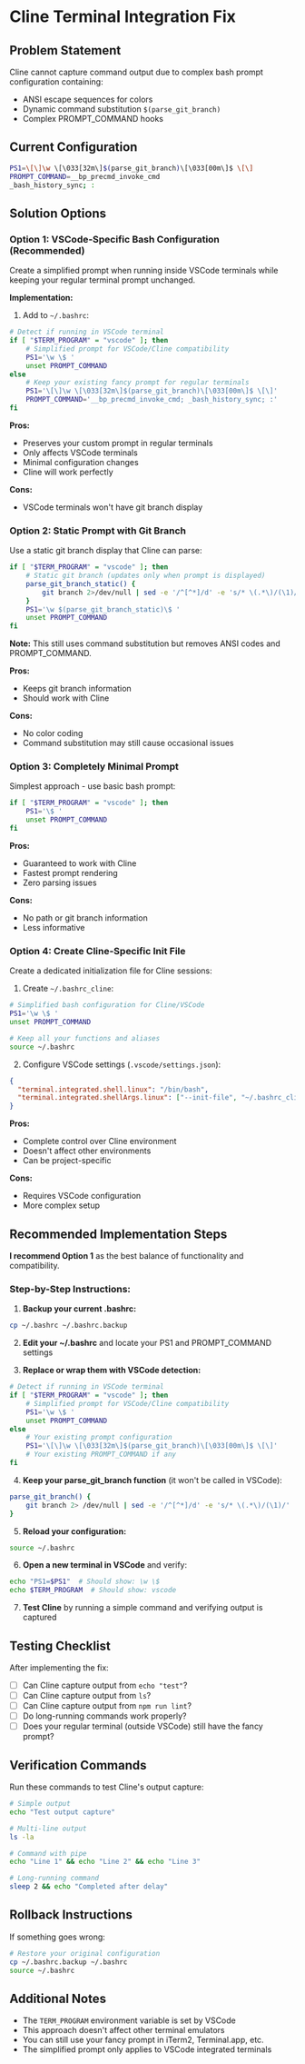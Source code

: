 # Cline Terminal Integration Fix

## Problem Statement

Cline cannot capture command output due to complex bash prompt configuration containing:
- ANSI escape sequences for colors
- Dynamic command substitution `$(parse_git_branch)`
- Complex PROMPT_COMMAND hooks

## Current Configuration

```bash
PS1=\[\]\w \[\033[32m\]$(parse_git_branch)\[\033[00m\]$ \[\]
PROMPT_COMMAND=__bp_precmd_invoke_cmd
_bash_history_sync; :
```

## Solution Options

### Option 1: VSCode-Specific Bash Configuration (Recommended)

Create a simplified prompt when running inside VSCode terminals while keeping your regular terminal prompt unchanged.

**Implementation:**

1. Add to `~/.bashrc`:

```bash
# Detect if running in VSCode terminal
if [ "$TERM_PROGRAM" = "vscode" ]; then
    # Simplified prompt for VSCode/Cline compatibility
    PS1='\w \$ '
    unset PROMPT_COMMAND
else
    # Keep your existing fancy prompt for regular terminals
    PS1='\[\]\w \[\033[32m\]$(parse_git_branch)\[\033[00m\]$ \[\]'
    PROMPT_COMMAND='__bp_precmd_invoke_cmd; _bash_history_sync; :'
fi
```

**Pros:**
- Preserves your custom prompt in regular terminals
- Only affects VSCode terminals
- Minimal configuration changes
- Cline will work perfectly

**Cons:**
- VSCode terminals won't have git branch display

### Option 2: Static Prompt with Git Branch

Use a static git branch display that Cline can parse:

```bash
if [ "$TERM_PROGRAM" = "vscode" ]; then
    # Static git branch (updates only when prompt is displayed)
    parse_git_branch_static() {
        git branch 2>/dev/null | sed -e '/^[^*]/d' -e 's/* \(.*\)/(\1)/'
    }
    PS1='\w $(parse_git_branch_static)\$ '
    unset PROMPT_COMMAND
fi
```

**Note:** This still uses command substitution but removes ANSI codes and PROMPT_COMMAND.

**Pros:**
- Keeps git branch information
- Should work with Cline

**Cons:**
- No color coding
- Command substitution may still cause occasional issues

### Option 3: Completely Minimal Prompt

Simplest approach - use basic bash prompt:

```bash
if [ "$TERM_PROGRAM" = "vscode" ]; then
    PS1='\$ '
    unset PROMPT_COMMAND
fi
```

**Pros:**
- Guaranteed to work with Cline
- Fastest prompt rendering
- Zero parsing issues

**Cons:**
- No path or git branch information
- Less informative

### Option 4: Create Cline-Specific Init File

Create a dedicated initialization file for Cline sessions:

1. Create `~/.bashrc_cline`:

```bash
# Simplified bash configuration for Cline/VSCode
PS1='\w \$ '
unset PROMPT_COMMAND

# Keep all your functions and aliases
source ~/.bashrc
```

2. Configure VSCode settings (`.vscode/settings.json`):

```json
{
  "terminal.integrated.shell.linux": "/bin/bash",
  "terminal.integrated.shellArgs.linux": ["--init-file", "~/.bashrc_cline"]
}
```

**Pros:**
- Complete control over Cline environment
- Doesn't affect other environments
- Can be project-specific

**Cons:**
- Requires VSCode configuration
- More complex setup

## Recommended Implementation Steps

**I recommend Option 1** as the best balance of functionality and compatibility.

### Step-by-Step Instructions:

1. **Backup your current .bashrc:**
```bash
cp ~/.bashrc ~/.bashrc.backup
```

2. **Edit your ~/.bashrc** and locate your PS1 and PROMPT_COMMAND settings

3. **Replace or wrap them with VSCode detection:**

```bash
# Detect if running in VSCode terminal
if [ "$TERM_PROGRAM" = "vscode" ]; then
    # Simplified prompt for VSCode/Cline compatibility
    PS1='\w \$ '
    unset PROMPT_COMMAND
else
    # Your existing prompt configuration
    PS1='\[\]\w \[\033[32m\]$(parse_git_branch)\[\033[00m\]$ \[\]'
    # Your existing PROMPT_COMMAND if any
fi
```

4. **Keep your parse_git_branch function** (it won't be called in VSCode):

```bash
parse_git_branch() {
    git branch 2> /dev/null | sed -e '/^[^*]/d' -e 's/* \(.*\)/(\1)/'
}
```

5. **Reload your configuration:**
```bash
source ~/.bashrc
```

6. **Open a new terminal in VSCode** and verify:
```bash
echo "PS1=$PS1"  # Should show: \w \$ 
echo $TERM_PROGRAM  # Should show: vscode
```

7. **Test Cline** by running a simple command and verifying output is captured

## Testing Checklist

After implementing the fix:

- [ ] Can Cline capture output from `echo "test"`?
- [ ] Can Cline capture output from `ls`?
- [ ] Can Cline capture output from `npm run lint`?
- [ ] Do long-running commands work properly?
- [ ] Does your regular terminal (outside VSCode) still have the fancy prompt?

## Verification Commands

Run these commands to test Cline's output capture:

```bash
# Simple output
echo "Test output capture"

# Multi-line output
ls -la

# Command with pipe
echo "Line 1" && echo "Line 2" && echo "Line 3"

# Long-running command
sleep 2 && echo "Completed after delay"
```

## Rollback Instructions

If something goes wrong:

```bash
# Restore your original configuration
cp ~/.bashrc.backup ~/.bashrc
source ~/.bashrc
```

## Additional Notes

- The `TERM_PROGRAM` environment variable is set by VSCode
- This approach doesn't affect other terminal emulators
- You can still use your fancy prompt in iTerm2, Terminal.app, etc.
- The simplified prompt only applies to VSCode integrated terminals
